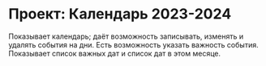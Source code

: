 # Проект: Календарь 2023-2024
Показывает календарь; даёт возможность записывать, изменять и удалять события на дни. 
Есть возможность указать важность события.
Показывает список важных дат и список дат в этом месяце.
